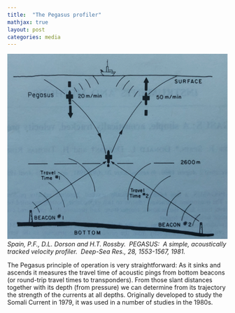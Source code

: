 ```yaml
---
title:  "The Pegasus profiler"
mathjax: true
layout: post
categories: media
---
```


![Pegasus Profiler](/assets/PegasusProfiler.png)
*Spain, P.F., D.L. Dorson and H.T. Rossby.  PEGASUS:  A simple, acoustically tracked velocity profiler.  Deep-Sea Res., 28, 1553-1567, 1981.*

The Pegasus principle of operation is very straightforward: As it sinks and ascends it measures the travel time of acoustic pings from bottom beacons (or round-trip travel times to transponders). From those slant distances together with its depth (from pressure) we can determine from its trajectory the strength of the currents at all depths. Originally developed to study the Somali Current in 1979, it was used in a number of studies in the 1980s.

